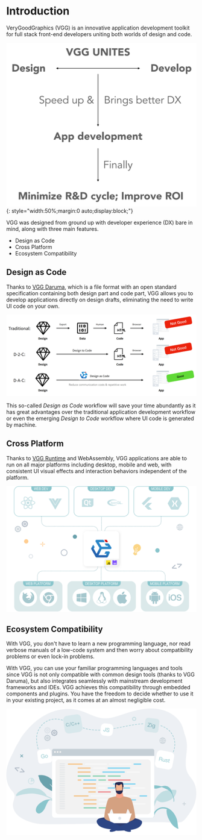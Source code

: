 # Introduction

VeryGoodGraphics (VGG) is an innovative application development toolkit for
full stack front-end developers uniting both worlds of design and code.

![first_principle](assets/images/principle.png){: style="width:50%;margin:0 auto;display:block;"}

VGG was designed from ground up with developer experience (DX) bare in mind,
along with three main features.

- Design as Code
- Cross Platform
- Ecosystem Compatibility

## Design as Code

Thanks to [VGG Daruma](what/daruma.md), which is a file format with an open
standard specification containing both design part and code part, VGG allows
you to develop applications directly on design drafts, eliminating the need to
write UI code on your own.

![design_as_code](assets/images/dac.png)

This so-called _Design as Code_ workflow will save your time abundantly as it
has great advantages over the traditional application development workflow or
even the emerging _Design to Code_ workflow where UI code is generated by
machine.

## Cross Platform

Thanks to [VGG Runtime](what/runtime.md) and WebAssembly, VGG applications are
able to run on all major platforms including desktop, mobile and web, with
consistent UI visual effects and interaction behaviors independent of the
platform.

![cross_platform](assets/images/platform.png)

## Ecosystem Compatibility

With VGG, you don't have to learn a new programming language, nor read verbose
manuals of a low-code system and then worry about compatibility problems or
even lock-in problems.

With VGG, you can use your familiar programming languages and tools since VGG
is not only compatible with common design tools (thanks to VGG Daruma), but
also integrates seamlessly with mainstream development frameworks and IDEs. VGG
achieves this compatibility through embedded components and plugins. You have
the freedom to decide whether to use it in your existing project, as it comes
at an almost negligible cost.

![ecosystem_compatibility](assets/images/ecosystem.svg)

